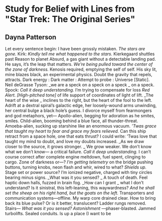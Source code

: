 # Study for Belief with Lines from "Star Trek: The Original Series"
## Dayna Patterson
 Let every sentence begin: I have been grossly mistaken.
 _The stars are gone._ Kirk: _Kindly tell me what happened to the stars._
Kierkegaard shuttles past Reason to planet Absurd, a gas giant
without a detectable landing pad. He says, it’s the leap that matters.
 _We’re being pulled toward the center of the zone of darkness._
Kenosis required, emptying the self of self. His sky lit, mine blazes
black, an experimental physics. Doubt the gravity that repels, attracts.
Dark energy : Dark matter : Attempt to probe : Universe [Static].
Neil deGrasse Tyson: _we are a speck on a speck on a speck
_
on a speck. Spock: _Call it deep understanding._
I’m trying to compensate for loss _Red Alert. [High-pitched tone]_
of life support of coordinates of light of lift. _The heart of the wise
_
inclines to the right, but the heart of the fool to the left. Adrift
at a dextral spiral’s galactic edge, her loosely-wound arms
unwinding, her central bulge a black hole’s
guess. I divorce myself from fearmongers and god metaphors,
yet—
Apollo-alien, begging for adoration as he smites, smiles.
Child-alien, booming behind a blue face, all thunder-threat.
Amoeba-alien, sucking up starshine like an enormous vacuum.
 _’Twas grace that taught my heart to fear and grace my fears relieved._
Can this ship retract from a space hole, one that eats thrust?
I could write: ’Twas love that taught my mind to doubt, and love my doubts
increased. _As we draw closer to the source, it grows stronger.
_
We grow weaker. We don’t know what we don’t know—
a critical failure. _Call it deep understanding._ I can’t course
correct after complete engine meltdown, fuel spent, clinging to cargo.
Zone of darkness or—? _I’m getting telemetry_ on the bridge
pushing buttons, turning knobs, neon flash and whir,
wired to what? _Shields up._ Stage set or power source? I’m ionized negative,
charged with tiny circles bearing minus signs. _What was it you sensed?
_
A touch of death. Feel haptic down halls, fuzzed in brain fog. _How can I
grant
_
what I don’t understand? Is it sinistral, this left-leaning, this waywardness?
 _And he shall set the sheep on his right hand, but the goats on the left._
Transporters and communication systems—offline.
My warp core drained clear. How to bring back its blue pulse?
Or is it better, translucent? Ladder rungs removed. Stairs—
 _What was it you sensed? Astonishment_ —phaser-blasted.
Jammed turbolifts. Sealed conduits. Is up a place (I want to be